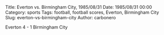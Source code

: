 Title: Everton vs. Birmingham City, 1985/08/31
Date: 1985/08/31 00:00
Category: sports
Tags: football, football scores, Everton, Birmingham City
Slug: everton-vs-birmingham-city
Author: carbonero


Everton 4 - 1 Birmingham City
